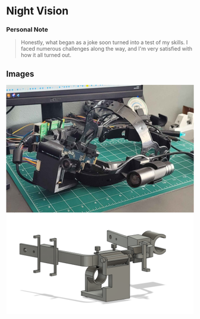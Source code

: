 # Night Vision

### Personal Note

>Honestly, what began as a joke soon turned into a test of my skills. I faced numerous challenges along the way, and I'm very satisfied with how it all turned out.
>
## Images

![NVGS](/FinalModels/img/NVGS5.png)
![NVGS](/FinalModels/img/NVGS1.png)

